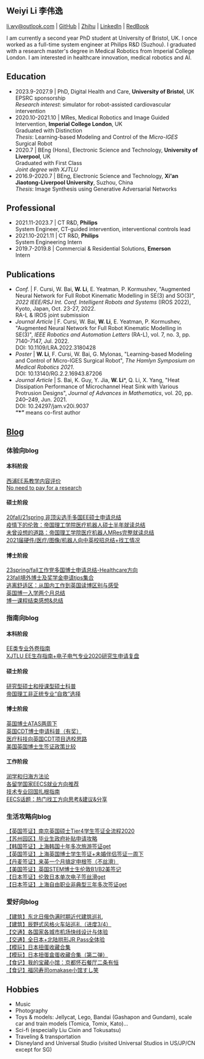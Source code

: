 ## Weiyi Li 李伟逸

li.wy@outlook.com | [GitHub](https://github.com/weiyi-li) | [Zhihu](https://www.zhihu.com/people/li-wei-yi-86-54) | [LinkedIn](https://www.linkedin.com/in/weiyi-li-b56aa116a) | [RedBook](https://www.xiaohongshu.com/user/profile/5b7d3d06f27da9000170293b?xhsshare=CopyLink&appuid=5b7d3d06f27da9000170293b&apptime=1724451544&share_id=6e28f3ffe3514d73967bfb2c06bcf95d)  

I am currently a second year PhD student at University of Bristol, UK. I once worked as a full-time system engineer at Philips R&D (Suzhou). I graduated with a research master's degree in Medical Robotics from Imperial College London. I am interested in healthcare innovation, medical robotics and AI.

## Education
* 2023.9-2027.9 | PhD, Digital Health and Care, **University of Bristol**, UK  
EPSRC sponsorship  
_Research interest_: simulator for robot-assisted cardiovascular intervention  
* 2020.10-2021.10 | MRes, Medical Robotics and Image Guided Intervention, **Imperial College London**, UK  
Graduated with Distinction  
_Thesis_: Learning-based Modeling and Control of the _Micro-IGES_ Surgical Robot  
* 2020.7 | BEng (Hons), Electronic Science and Technology, **University of Liverpool**, UK  
Graduated with First Class  
_Joint degree with XJTLU_  
* 2016.9-2020.7 | BEng, Electronic Science and Technology, **Xi'an Jiaotong-Liverpool University**, Suzhou, China  
_Thesis_: Image Synthesis using Generative Adversarial Networks

## Professional

* 2021.11-2023.7 | CT R&D, **Philips**  
System Engineer, CT-guided intervention, interventional controls lead
* 2021.10-2021.11 | CT R&D, **Philips**  
System Engineering Intern
* 2019.7-2019.8 | Commercial & Residential Solutions, **Emerson**  
Intern

## Publications

* _Conf._ | F. Cursi, W. Bai, **W. Li**, E. Yeatman, P. Kormushev, "Augmented Neural Network for Full Robot Kinematic Modelling in SE(3) and SO(3)", _2022 IEEE/RSJ Int. Conf. Intelligent Robots and Systems_ (IROS 2022), Kyoto, Japan, Oct. 23-27, 2022.  
RA-L & IROS joint submission   
* _Journal Article_ | F. Cursi, W. Bai, **W. Li**, E. Yeatman, P. Kormushev, "Augmented Neural Network for Full Robot Kinematic Modelling in SE(3)", _IEEE Robotics and Automation Letters_ (RA-L), vol. 7, no. 3, pp. 7140-7147, Jul. 2022.   
DOI: 10.1109/LRA.2022.3180428  
* _Poster_ | **W. Li**, F. Cursi, W. Bai, G. Mylonas, "Learning-based Modeling and Control of Micro-IGES Surgical Robot", _The Hamlyn Symposium on Medical Robotics 2021_.   
DOI: 10.13140/RG.2.2.16943.87206  
* _Journal Article_ | S. Bai, K. Guy, Y. Jia, **W. Li***, Q. Li, X. Yang, "Heat Dissipation Performance of Microchannel Heat Sink with Various Protrusion Designs", _Journal of Advances in Mathematics_, vol. 20, pp. 240–249, Jun. 2021.  
DOI: 10.24297/jam.v20i.9037  
**“*”** means co-first author

## [Blog](https://weiyi-li.github.io/blog/)  
### 体验向blog  
#### 本科阶段  
[西浦EE系教学内容评价](https://github.com/weiyi-li/blog/blob/master/Comments_on_XJTLU_EE_Teaching.md)  
[No need to pay for a research](https://github.com/weiyi-li/blog/blob/master/No_need_to_pay_for_a_research.md)  
#### 硕士阶段  
[20fall/21spring 非顶尖选手多国EE硕士申请总结](https://zhuanlan.zhihu.com/p/345559376)  
[疫情下的伦敦：帝国理工学院医疗机器人硕士半年就读总结](https://zhuanlan.zhihu.com/p/339570809)  
[未曾设想的道路：帝国理工学院医疗机器人MRes完整就读总结](https://zhuanlan.zhihu.com/p/412703360)  
[2021届硬件/医疗/图像/机器人向中英校招总结+找工情况](https://zhuanlan.zhihu.com/p/379415341)  
#### 博士阶段  
[23spring/fall工作党多国博士申请总结-Healthcare方向](https://zhuanlan.zhihu.com/p/607283884)  
[23fall境外博士及奖学金申请tips集合](https://zhuanlan.zhihu.com/p/647453798)  
[逃离舒适区：从国内工作到英国读博区别与感受](https://zhuanlan.zhihu.com/p/676957566)  
[英国博一入学两个月总结](http://xhslink.com/GEWdsU)  
[博一课程结束感想&总结](http://xhslink.com/Uk0dsU)  

### 指南向blog  
#### 本科阶段  
[EE类专业外卷指南](https://github.com/weiyi-li/blog/blob/master/EE_Outvolution_Guide.md)  
[XJTLU EE生存指南+电子电气专业2020研究生申请复盘](https://github.com/weiyi-li/blog/blob/master/XJTLU_EE_Guide%2B2020fall_Application.md)  
#### 硕士阶段  
[研究型硕士和授课型硕士科普](https://github.com/weiyi-li/blog/blob/master/Taught_and_Research_Master_Intro.md)  
[帝国理工非正统专业“自救”选择](https://github.com/weiyi-li/blog/blob/master/ICL_Interdisciplinary_Program_Guide.md)  
#### 博士阶段  
[英国博士ATAS两周下](http://xhslink.com/lc6dsU)  
[英国CDT博士申请科普（有奖）](http://xhslink.com/iWOdsU)  
[医疗科技向英国CDT项目选校思路](http://xhslink.com/6KSdsU)  
[美国英国博士生签证政策比较](http://xhslink.com/6KzesU)  
#### 工作阶段  
[润学和归海方法论](https://github.com/weiyi-li/blog/blob/master/Runology.md)  
[各留学国家EECS就业方向推荐](https://github.com/weiyi-li/blog/blob/master/EECS_Positions_in_Countries.md)  
[技术专业回国扎根指南](https://github.com/weiyi-li/blog/blob/master/Settledown_in_China_for_Tech.md)  
[EECS话题：热门找工方向思考&建议&分享](https://github.com/weiyi-li/blog/blob/master/EECS_Topic_Hot_Jobs.md)  

### 生活攻略向blog
[【英国签证】南京英国硕士Tier4学生签证全流程2020](https://github.com/weiyi-li/blog/blob/master/UK_Tier4_Visa_Tips.md)  
[【苏州园区】毕业生政府补贴申请攻略](https://github.com/weiyi-li/blog/blob/master/Gov_Allowance_Application.md)  
[【韩国签证】上海韩国十年多次旅游签证get](http://xhslink.com/zwqesU)  
[【英国签证】上海英国博士学生签证+未婚伴侣签证一周下](http://xhslink.com/eThesU)  
[【丹麦签证】来英一个月搞定申根签（不丝滑）](http://xhslink.com/QpvesU)  
[【美国签证】英国STEM博士生伦敦B1/B2美签记](https://zhuanlan.zhihu.com/p/696677904)  
[【日本签证】伦敦日本单次电子签丝滑get](http://xhslink.com/oSCesU)  
[【日本签证】上海自由职业非典型三年多次签证get](http://xhslink.com/YoFesU)  

### 爱好向blog
[【建筑】东北日俄伪满时期近代建筑巡礼](https://zhuanlan.zhihu.com/p/571878338)  
[【建筑】辰野式风格火车站巡礼（进度3/4）](http://xhslink.com/MO9dsU)  
[【交通】各国家各城市机场快线设计与体验](https://zhuanlan.zhihu.com/p/696018640)  
[【交通】全日本+北陆拱形JR Pass全体验](http://xhslink.com/9MdesU)  
[【模玩】日本扭蛋收藏合集](http://xhslink.com/4aIesU)  
[【模玩】日本扭蛋盒蛋收藏合集（第二弹）](http://xhslink.com/l1LesU)  
[【食记】我的宝藏小馆：京都怀石餐厅二条有恒](http://xhslink.com/3BNesU)  
[【食记】福冈寿司omakase小馆すし笑](http://xhslink.com/bfResU)  

## Hobbies
* Music
* Photography
* Toys & models: Jellycat, Lego, Bandai (Gashapon and Gundam), scale car and train models (Tomica, Tomix, Kato)...
* Sci-fi (especially Liu Cixin and Tokusatsu)  
* Traveling & transportation  
* Disneyland and Universal Studio (visited Universal Studios in US/JP/CN except for SG)
